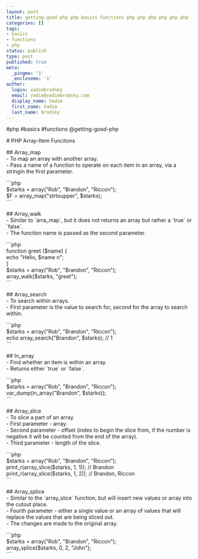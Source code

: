 ```yaml
---
layout: post
title: getting-good-php php basics functions php php php php php php
categories: []
tags:
- basics
- functions
- php
status: publish
type: post
published: true
meta:
  _pingme: '1'
  _encloseme: '1'
author:
  login: vadimbrodsky
  email: vadim@vadimbrodsky.com
  display_name: Vadim
  first_name: Vadim
  last_name: Brodsky
---
```

<p>#php #basics #functions @getting-good-php</p>
<p># PHP Array-Item Funcitons</p>
<p>## Array_map<br />
- To map an array with another array.<br />
- Pass a name of a function to operate on each item in an array, via a stringin the first parameter.</p>
<p>```php<br />
$starks = array("Rob", "Brandon", "Riccon");<br />
$F = array_map("strtoupper", $starks);<br />
```</p>
<p>## Array_walk<br />
- Similar to `arra_map`, but it does not returns an array but rather a `true` or `false`.<br />
- The funciton name is passed as the second parameter.</p>
<p>```php<br />
function greet ($name) {<br />
    echo "Hello, $name n";<br />
}<br />
$starks = array("Rob", "Brandon", "Riccon");<br />
array_walk($starks, "greet");<br />
```</p>
<p>## Array_search<br />
- To search within arrays.<br />
- First parameter is the value to search for, second for the array to search within.</p>
<p>```php<br />
$starks = array("Rob", "Brandon", "Riccon");<br />
echo array_search("Brandon", $starks);  // 1<br />
```</p>
<p>## In_array<br />
- Find whether an item is within an array.<br />
- Returns either `true` or `false`.</p>
<p>```php<br />
$starks = array("Rob", "Brandon", "Riccon");<br />
var_dump(in_array("Brandon", $starks));<br />
```</p>
<p>## Array_slice<br />
- To slice a part of an array.<br />
- First parameter - array.<br />
- Second parameter - offset (index to begin the slice from, if the number is negative it will be counted from the end of the array).<br />
- Third parameter - length of the slice.</p>
<p>```php<br />
$starks = array("Rob", "Brandon", "Riccon");<br />
print_r(array_slice($starks, 1, 1));    // Brandon<br />
print_r(array_slice($starks, 1, 2));    // Brandon, Riccon<br />
```</p>
<p>## Array_splice<br />
- Similar to the `array_slice` function, but will insert new values or array into the cutout place.<br />
- Fourth parameter - either a single value or an array of values that will replace the values that are being sliced out.<br />
- The changes are made to the original array.</p>
<p>```php<br />
$starks = array("Rob", "Brandon", "Riccon");<br />
array_splice($starks, 0, 2, "John");<br />
```</p>
